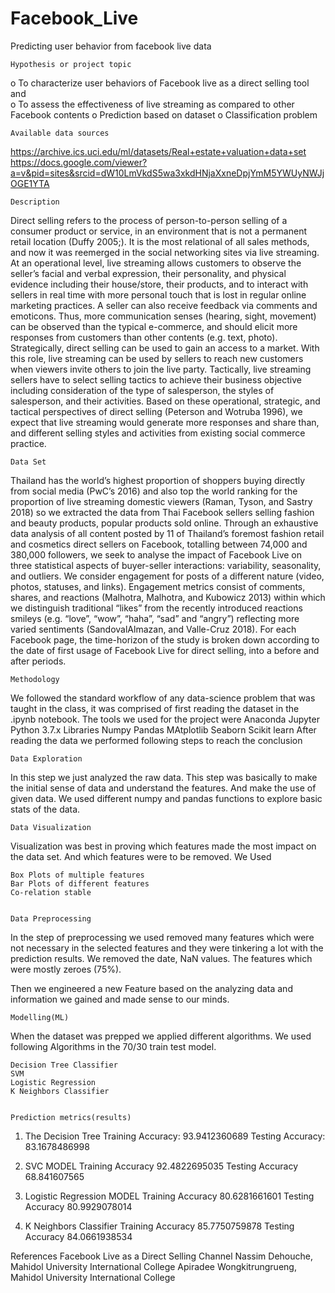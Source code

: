 # Facebook_Live
Predicting user behavior from facebook live data


	Hypothesis or project topic
  
o	To characterize user behaviors of Facebook live as a direct selling tool and             
o	To assess the effectiveness of live streaming as compared to other Facebook contents
o	Prediction based on dataset
o	Classification problem

	Available data sources 
  
https://archive.ics.uci.edu/ml/datasets/Real+estate+valuation+data+set
https://docs.google.com/viewer?a=v&pid=sites&srcid=dW10LmVkdS5wa3xkdHNjaXxneDpjYmM5YWUyNWJjOGE1YTA


	Description
  
Direct selling refers to the process of person-to-person selling of a consumer product or service, in an environment that is not a permanent retail location (Duffy 2005;). It is the most relational of all sales methods, and now it was reemerged in the social networking sites via live streaming. At an operational level, live streaming allows customers to observe the seller’s facial and verbal expression, their personality, and physical evidence including their house/store, their products, and to interact with sellers in real time with more personal touch that is lost in regular online marketing practices. A seller can also receive feedback via comments and emoticons. Thus, more communication senses (hearing, sight, movement) can be observed than the typical e-commerce, and should elicit more responses from customers than other contents (e.g. text, photo). Strategically, direct selling can be used to gain an access to a market. With this role, live streaming can be used by sellers to reach new customers when viewers invite others to join the live party. Tactically, live streaming sellers have to select selling tactics to achieve their business objective including consideration of the type of salesperson, the styles of salesperson, and their activities. Based on these operational, strategic, and tactical perspectives of direct selling (Peterson and Wotruba 1996), we expect that live streaming would generate more responses and share than, and different selling styles and activities from existing social commerce practice.


	Data Set
  
Thailand has the world’s highest proportion of shoppers buying directly from social media (PwC’s 2016) and also top the world ranking for the proportion of live streaming domestic viewers (Raman, Tyson, and Sastry 2018) so we extracted the data from Thai Facebook sellers selling fashion and beauty products, popular products sold online. Through an exhaustive data analysis of all content posted by 11 of Thailand’s foremost fashion retail and cosmetics direct sellers on Facebook, totalling between 74,000 and 380,000 followers, we seek to analyse the impact of Facebook Live on three statistical aspects of buyer-seller interactions: variability, seasonality, and outliers. We consider engagement for posts of a different nature (video, photos, statuses, and links). Engagement metrics consist of comments, shares, and reactions (Malhotra, Malhotra, and Kubowicz 2013) within which we distinguish traditional “likes” from the recently introduced reactions smileys (e.g. “love”, “wow”, “haha”, “sad” and “angry”) reflecting more varied sentiments (SandovalAlmazan, and Valle-Cruz 2018). For each Facebook page, the time-horizon of the study is broken down according to the date of first usage of Facebook Live for direct selling, into a before and after periods.


	Methodology
  
We followed the standard workflow of any data-science problem that was taught in the class, it was comprised of first reading the dataset in the .ipynb notebook. The tools we used for the project were
	Anaconda
  Jupyter
	Python 3.7.x
	Libraries
  Numpy
	Pandas
	MAtplotlib
	Seaborn
	Scikit learn
After reading the data we performed following steps to reach the conclusion 


	Data Exploration

In this step we just analyzed the raw data. This step was basically to make the initial sense of data and understand the features. And make the use of given data. We used different numpy and pandas functions to explore basic stats of the data.


	Data Visualization
Visualization was best in proving which features made the most impact on the data set. And which features were to be removed. We Used 

	Box Plots of multiple features
	Bar Plots of different features
	Co-relation stable 


	Data Preprocessing
In the step of preprocessing we used removed many features which were not necessary in the selected features and they were tinkering a lot with the prediction results. We removed the date, NaN values.
The features which were mostly zeroes (75%).

Then we engineered a new Feature based on the analyzing data and information we gained and made sense to our minds.

	Modelling(ML)
When the dataset was prepped we applied different algorithms. We used following Algorithms in the 70/30 train test model.

	Decision Tree Classifier
	SVM
	Logistic Regression
	K Neighbors Classifier


	Prediction metrics(results)

1.	The Decision Tree
	       Training Accuracy:  93.9412360689
	       Testing Accuracy:  83.1678486998

2.	SVC MODEL
		Training Accuracy 92.4822695035
		Testing Accuracy 68.841607565

3.	Logistic Regression MODEL
	       Training Accuracy 80.6281661601
	       Testing Accuracy 80.9929078014

4.	K Neighbors Classifier
	        Training Accuracy 85.7750759878
	        Testing Accuracy 84.0661938534

References
Facebook Live as a Direct Selling Channel Nassim Dehouche, Mahidol University International College Apiradee Wongkitrungrueng, Mahidol University International College
